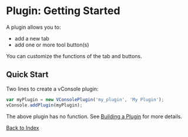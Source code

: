 Plugin: Getting Started
==============================

A plugin allows you to:

- add a new tab
- add one or more tool button(s)

You can customize the functions of the tab and buttons.


## Quick Start

Two lines to create a vConsole plugin:

```javascript
var myPlugin = new VConsolePlugin('my_plugin', 'My Plugin');
vConsole.addPlugin(myPlugin);
```

The above plugin has no function. See [Building a Plugin](./plugin_building_a_plugin.md) for more details.


[Back to Index](./a_doc_index.md)